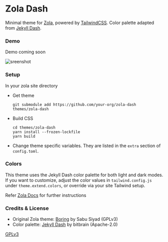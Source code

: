 # Zola Dash
Minimal theme for [Zola](https://www.getzola.org/), powered by
[TailwindCSS](https://tailwindcss.com/). Color palette adapted from
[Jekyll Dash](https://github.com/bitbrain/jekyll-dash).

### Demo
Demo coming soon

![sreenshot](./screenshot.png)

### Setup
In your zola site directory
- Get theme

    ```shell
    git submodule add https://github.com/your-org/zola-dash themes/zola-dash
    ```

- Build CSS

    ```shell
    cd themes/zola-dash
    yarn install --frozen-lockfile
    yarn build
    ```

- Change theme specific variables. They are listed in the `extra` section of
  `config.toml`.

### Colors
This theme uses the Jekyll Dash color palette for both light and dark modes.
If you want to customize, adjust the color values in `tailwind.config.js` under
`theme.extend.colors`, or override via your site Tailwind setup.

Refer [Zola Docs](https://www.getzola.org/documentation/themes/installing-and-using-themes/#using-a-theme)
for further instructions

### Credits & License
- Original Zola theme: [Boring](https://github.com/ssiyad/boring) by Sabu Siyad (GPLv3)
- Color palette: [Jekyll Dash](https://github.com/bitbrain/jekyll-dash) by bitbrain (Apache-2.0)

[GPLv3](./LICENSE)

